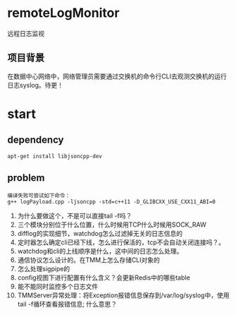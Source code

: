 # remoteLogMonitor
远程日志监视
## 项目背景
在数据中心网络中，网络管理员需要通过交换机的命令行CLI去观测交换机的运行日志syslog。待更！

# start
## dependency
```
apt-get install libjsoncpp-dev
```
## problem
```
编译失败可尝试如下命令：
g++ logPayload.cpp -ljsoncpp -std=c++11 -D_GLIBCXX_USE_CXX11_ABI=0
```
1. 为什么要做这个，不是可以直接tail -f吗？
2. 三个模块分别位于什么位置，什么时候用TCP什么时候用SOCK_RAW
3. difflog的实现细节，watchdog怎么过滤掉无关的日志信息的
4. 定时器怎么确定cli已经下线，怎么进行保活的，tcp不会自动关闭连接吗？。
5. watchdog和cli的上线顺序是什么，这中间的日志怎么处理。
6. 通信协议怎么设计的。在TMM上怎么存储CLI对象的
7. 怎么处理sigpipe的
8. config视图下进行配置有什么含义？会更新Redis中的哪些table
9. 能不能同时监控多个日志文件
10. TMMServer异常处理：将Exception报错信息保存到/var/log/syslog中，使用tail -f循环查看报错信息; 什么意思？

